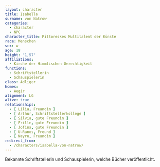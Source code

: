 ```yaml
---
layout: character
title: Isabella
surname: von Natrow
categories:
  - character
  - NPC
character_title: Pittoreskes Multitalent der Künste
race: Menschen
sex: w
age: 18
height: "1,57"
affiliations:
  - Kirche der Himmlischen Gerechtigkeit
functions:
  - Schriftstellerin
  - Schauspielerin
class: Adliger
homes:
  - Aegir
alignment: LG
alive: true
relationships:
  - [ Lilia, Freundin ]
  - [ Arthur, Schriftstellerkollege ]
  - [ Silvia, gute Freundin ]
  - [ Frille, gute Freundin ]
  - [ Jofina, gute Freundin ]
  - [ U-Ranos, Freund ]
  - [ Nayru, Freundin ]
redirect_from:
  - /characters/isabella-von-natrow/
---
```


Bekannte Schriftstellerin und Schauspielerin, welche Bücher veröffentlicht.